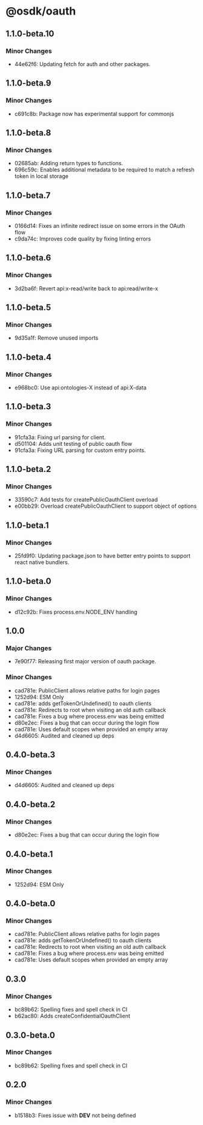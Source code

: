 # @osdk/oauth

## 1.1.0-beta.10

### Minor Changes

- 44e62f6: Updating fetch for auth and other packages.

## 1.1.0-beta.9

### Minor Changes

- c691c8b: Package now has experimental support for commonjs

## 1.1.0-beta.8

### Minor Changes

- 02685ab: Adding return types to functions.
- 696c59c: Enables additional metadata to be required to match a refresh token in local storage

## 1.1.0-beta.7

### Minor Changes

- 0166d14: Fixes an infinite redirect issue on some errors in the OAuth flow
- c9da74c: Improves code quality by fixing linting errors

## 1.1.0-beta.6

### Minor Changes

- 3d2ba6f: Revert api:x-read/write back to api:read/write-x

## 1.1.0-beta.5

### Minor Changes

- 9d35a1f: Remove unused imports

## 1.1.0-beta.4

### Minor Changes

- e968bc0: Use api:ontologies-X instead of api:X-data

## 1.1.0-beta.3

### Minor Changes

- 91cfa3a: Fixing url parsing for client.
- d501104: Adds unit testing of public oauth flow
- 91cfa3a: Fixing URL parsing for custom entry points.

## 1.1.0-beta.2

### Minor Changes

- 33590c7: Add tests for createPublicOauthClient overload
- e00bb29: Overload createPublicOauthClient to support object of options

## 1.1.0-beta.1

### Minor Changes

- 25fd9f0: Updating package.json to have better entry points to support react native bundlers.

## 1.1.0-beta.0

### Minor Changes

- d12c92b: Fixes process.env.NODE_ENV handling

## 1.0.0

### Major Changes

- 7e90f77: Releasing first major version of oauth package.

### Minor Changes

- cad781e: PublicClient allows relative paths for login pages
- 1252d94: ESM Only
- cad781e: adds getTokenOrUndefined() to oauth clients
- cad781e: Redirects to root when visiting an old auth callback
- cad781e: Fixes a bug where process.env was being emitted
- d80e2ec: Fixes a bug that can occur during the login flow
- cad781e: Uses default scopes when provided an empty array
- d4d6605: Audited and cleaned up deps

## 0.4.0-beta.3

### Minor Changes

- d4d6605: Audited and cleaned up deps

## 0.4.0-beta.2

### Minor Changes

- d80e2ec: Fixes a bug that can occur during the login flow

## 0.4.0-beta.1

### Minor Changes

- 1252d94: ESM Only

## 0.4.0-beta.0

### Minor Changes

- cad781e: PublicClient allows relative paths for login pages
- cad781e: adds getTokenOrUndefined() to oauth clients
- cad781e: Redirects to root when visiting an old auth callback
- cad781e: Fixes a bug where process.env was being emitted
- cad781e: Uses default scopes when provided an empty array

## 0.3.0

### Minor Changes

- bc89b62: Spelling fixes and spell check in CI
- b62ac80: Adds createConfidentialOauthClient

## 0.3.0-beta.0

### Minor Changes

- bc89b62: Spelling fixes and spell check in CI

## 0.2.0

### Minor Changes

- b1518b3: Fixes issue with **DEV** not being defined
